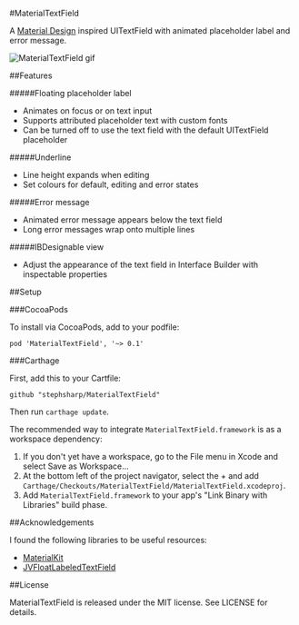 #MaterialTextField

A [Material Design](https://www.google.com/design/spec/components/text-fields.html#text-fields-single-line-text-field) inspired UITextField with animated placeholder label and error message.

![MaterialTextField gif](https://raw.githubusercontent.com/stephsharp/MaterialTextField/develop/Screenshots/MaterialTextField.gif)

##Features

#####Floating placeholder label

- Animates on focus or on text input
- Supports attributed placeholder text with custom fonts
- Can be turned off to use the text field with the default UITextField placeholder

#####Underline

- Line height expands when editing
- Set colours for default, editing and error states

#####Error message

- Animated error message appears below the text field
- Long error messages wrap onto multiple lines 


#####IBDesignable view

- Adjust the appearance of the text field in Interface Builder with inspectable properties

##Setup

###CocoaPods

To install via CocoaPods, add to your podfile:

    pod 'MaterialTextField', '~> 0.1'

###Carthage

First, add this to your Cartfile:

    github "stephsharp/MaterialTextField"

Then run `carthage update`.

The recommended way to integrate `MaterialTextField.framework` is as a workspace dependency:

1. If you don't yet have a workspace, go to the File menu in Xcode and select Save as Workspace...
2. At the bottom left of the project navigator, select the + and add `Carthage/Checkouts/MaterialTextField/MaterialTextField.xcodeproj`.
3. Add `MaterialTextField.framework` to your app's "Link Binary with Libraries" build phase.

##Acknowledgements

I found the following libraries to be useful resources:

- [MaterialKit](https://github.com/nghialv/MaterialKit)
- [JVFloatLabeledTextField](https://github.com/jverdi/JVFloatLabeledTextField)


##License

MaterialTextField is released under the MIT license. See LICENSE for details.
